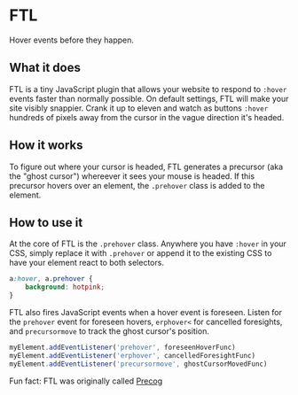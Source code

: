 # FTL

Hover events before they happen.

## What it does

FTL is a tiny JavaScript plugin that allows your website to respond to `:hover` events faster than normally possible. On default settings, FTL will make your site visibly snappier. Crank it up to eleven and watch as buttons `:hover` hundreds of pixels away from the cursor in the vague direction it's headed.

## How it works

To figure out where your cursor is headed, FTL generates a precursor (aka the "ghost cursor") whereever it sees your mouse is headed. If this precursor hovers over an element, the `.prehover` class is added to the element.

## How to use it

At the core of FTL is the `.prehover` class. Anywhere you have `:hover` in your CSS, simply replace it with `.prehover` or append it to the existing CSS to have your element react to both selectors.

```CSS
a:hover, a.prehover {
	background: hotpink;
}
```

FTL also fires JavaScript events when a hover event is foreseen. Listen for the `prehover` event for foreseen hovers, `erphover<` for cancelled foresights, and `precursormove` to track the ghost cursor's position.

```JavaScript
myElement.addEventListener('prehover', foreseenHoverFunc)
myElement.addEventListener('erphover', cancelledForesightFunc)
myElement.addEventListener('precursormove', ghostCursorMovedFunc)
```

Fun fact: FTL was originally called [Precog](https://youtu.be/7bBpLjKtq74)
